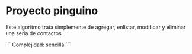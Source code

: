 # Proyecto pinguino

Este algoritmo trata simplemente de agregar, enlistar, modificar y eliminar una seria de contactos.


´´´ Complejidad: sencilla ´´´

